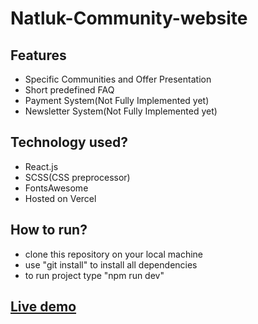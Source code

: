 # Natluk-Community-website

## Features
- Specific Communities and Offer Presentation
- Short predefined FAQ
- Payment System(Not Fully Implemented yet)
- Newsletter System(Not Fully Implemented yet)


## Technology used?
- React.js
- SCSS(CSS preprocessor)
- FontsAwesome
- Hosted on Vercel

## How to run?
- clone this repository on your local machine
- use "git install" to install all dependencies
- to run project type "npm run dev"

## [Live demo](https://natluk-community-pawel030724-gmailcom.vercel.app/)
